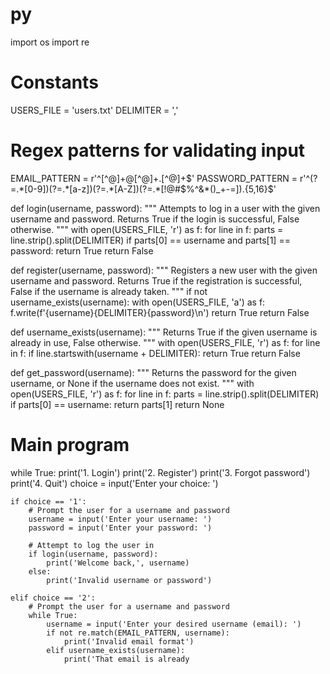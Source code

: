 # py
import os
import re

# Constants
USERS_FILE = 'users.txt'
DELIMITER = ','

# Regex patterns for validating input
EMAIL_PATTERN = r'^[^@]+@[^@]+\.[^@]+$'
PASSWORD_PATTERN = r'^(?=.*[0-9])(?=.*[a-z])(?=.*[A-Z])(?=.*[!@#$%^&*()_+-=]).{5,16}$'

def login(username, password):
    """
    Attempts to log in a user with the given username and password.
    Returns True if the login is successful, False otherwise.
    """
    with open(USERS_FILE, 'r') as f:
        for line in f:
            parts = line.strip().split(DELIMITER)
            if parts[0] == username and parts[1] == password:
                return True
    return False

def register(username, password):
    """
    Registers a new user with the given username and password.
    Returns True if the registration is successful, False if the username is already taken.
    """
    if not username_exists(username):
        with open(USERS_FILE, 'a') as f:
            f.write(f'{username}{DELIMITER}{password}\n')
        return True
    return False

def username_exists(username):
    """
    Returns True if the given username is already in use, False otherwise.
    """
    with open(USERS_FILE, 'r') as f:
        for line in f:
            if line.startswith(username + DELIMITER):
                return True
    return False

def get_password(username):
    """
    Returns the password for the given username, or None if the username does not exist.
    """
    with open(USERS_FILE, 'r') as f:
        for line in f:
            parts = line.strip().split(DELIMITER)
            if parts[0] == username:
                return parts[1]
    return None

# Main program
while True:
    print('1. Login')
    print('2. Register')
    print('3. Forgot password')
    print('4. Quit')
    choice = input('Enter your choice: ')

    if choice == '1':
        # Prompt the user for a username and password
        username = input('Enter your username: ')
        password = input('Enter your password: ')

        # Attempt to log the user in
        if login(username, password):
            print('Welcome back,', username)
        else:
            print('Invalid username or password')

    elif choice == '2':
        # Prompt the user for a username and password
        while True:
            username = input('Enter your desired username (email): ')
            if not re.match(EMAIL_PATTERN, username):
                print('Invalid email format')
            elif username_exists(username):
                print('That email is already
